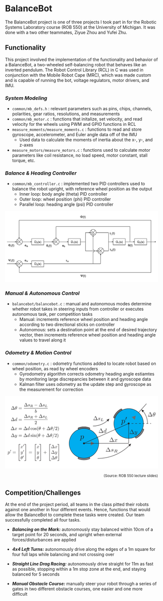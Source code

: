 # BalanceBot
The BalanceBot project is one of three projects I took part in for the Robotic Systems Laboratory course (ROB 550) at the University of Michigan. It was done with a two other teammates, Ziyue Zhou and Yufei Zhu.


## Functionality
This project involved the implementation of the functionality and behavior of a BalanceBot, a two-wheeled self-balancing robot that behaves like an inverted pendulum. The Robot Control Library (RCL) in C was used in conjunction with the Mobile Robot Cape (MRC), which was made custom and is capable of running the bot, voltage regulators, motor drivers, and IMU.

### *System Modeling*
- ``common/mb_defs.h`` : relevant parameters such as pins, chips, channels, polarities, gear ratios, resolutions, and measurements
- ``common/mb_motor.c`` : functions that initalize, set velocity, and read velocity for the wheels using PWM and GPIO functions in RCL
- ``measure_moments/measure_moments.c`` : functions to read and store gyroscope, accelerometer, and Euler angle data off of the IMU
  - Used data to calculate the moments of inertia about the x-, y-, and z-axes
- ``measure_motors/measure_motors.c`` : functions used to calculate motor parameters like coil resistance, no load speed, motor constant, stall torque, etc.

### *Balance & Heading Controller*
- ``common/mb_controller.c`` : implemented two PID controllers used to balance the robot upright, with reference wheel position as the output
  - Inner loop: body angle (theta) PID controller
  - Outer loop: wheel position (phi) PID controller
  - Parallel loop: heading angle (psi) PID controller

<p align="center">
  <img src="media/controller.jpg" width="720">
</p>

### *Manual & Autonomous Control*
- ``balancebot/balancebot.c`` : manual and autonomous modes determine whether robot takes in steering inputs from controller or executes autonomous task, per competition tasks
  - Manual: increments reference wheel position and heading angle according to two directional sticks on controller
  - Autonomous: sets a destination point at the end of desired trajectory vector, then increments reference wheel position and heading angle values to travel along it

### *Odometry & Motion Control*
- ``common/odometry.c`` : odometry functions added to locate robot based on wheel position, as read by wheel encoders
  - Gyrodometry algorithm corrects odometry heading angle estiamtes by monitoring large discrepancies between it and gyroscope data
  - Kalman filter uses odometry as the update step and gyroscope as the measurement for correction

<p align="center">
  <img src="media/odometry.jpg" width="720">
</p>
<p align="right">
  <sup>(Source: ROB 550 lecture slides)</sup>
</p>


## Competition/Challenges
At the end of the project period, all teams in the class pitted their robots against one another in four different events. Hence, functions that would allow the BalanceBot to complete these tasks were created. Our team successfully completed all four tasks.

- ***Balancing on the Mark:*** autonomously stay balanced within 10cm of a target point for 20 seconds, and upright when external forces/disturbances are applied

- ***4x4 Left Turns:*** autonomously drive along the edges of a 1m square for four full laps while balancing and not crossing over

- ***Straight Line Drag Racing:*** autonomously drive straight for 11m as fast as possible, stopping within a 1m stop zone at the end, and staying balanced for 5 seconds

- ***Manual Obstacle Course:*** manually steer your robot through a series of gates in two different obstacle courses, one easier and one more difficult
